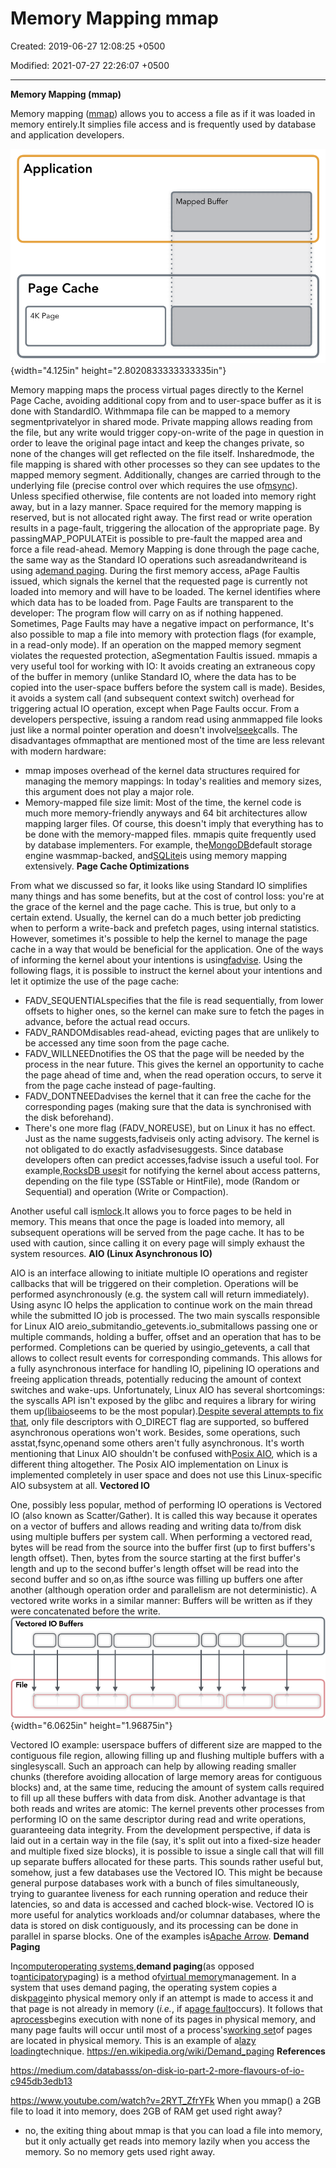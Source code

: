 # Memory Mapping mmap

Created: 2019-06-27 12:08:25 +0500

Modified: 2021-07-27 22:26:07 +0500

---

**Memory Mapping (mmap)**

Memory mapping ([mmap](http://man7.org/linux/man-pages/man2/mmap.2.html)) allows you to access a file as if it was loaded in memory entirely.It simplies file access and is frequently used by database and application developers.

![Application Mapped Buffer Page Cache 4K Page ](media/Memory-Mapping-mmap-image1.png){width="4.125in" height="2.8020833333333335in"}

Memory mapping maps the process virtual pages directly to the Kernel Page Cache, avoiding additional copy from and to user-space buffer as it is done with StandardIO.
Withmmapa file can be mapped to a memory segmentprivatelyor in shared mode. Private mapping allows reading from the file, but any write would trigger copy-on-write of the page in question in order to leave the original page intact and keep the changes private, so none of the changes will get reflected on the file itself. Insharedmode, the file mapping is shared with other processes so they can see updates to the mapped memory segment. Additionally, changes are carried through to the underlying file (precise control over which requires the use of[msync](http://man7.org/linux/man-pages/man2/msync.2.html)).
Unless specified otherwise, file contents are not loaded into memory right away, but in a lazy manner. Space required for the memory mapping is reserved, but is not allocated right away. The first read or write operation results in a page-fault, triggering the allocation of the appropriate page. By passingMAP_POPULATEit is possible to pre-fault the mapped area and force a file read-ahead.
Memory Mapping is done through the page cache, the same way as the Standard IO operations such asreadandwriteand is using a[demand paging](https://en.wikipedia.org/wiki/Demand_paging).
During the first memory access, aPage Faultis issued, which signals the kernel that the requested page is currently not loaded into memory and will have to be loaded. The kernel identifies where which data has to be loaded from. Page Faults are transparent to the developer: The program flow will carry on as if nothing happened. Sometimes, Page Faults may have a negative impact on performance,
It's also possible to map a file into memory with protection flags (for example, in a read-only mode). If an operation on the mapped memory segment violates the requested protection, aSegmentation Faultis issued.
mmapis a very useful tool for working with IO: It avoids creating an extraneous copy of the buffer in memory (unlike Standard IO, where the data has to be copied into the user-space buffers before the system call is made). Besides, it avoids a system call (and subsequent context switch) overhead for triggering actual IO operation, except when Page Faults occur. From a developers perspective, issuing a random read using anmmapped file looks just like a normal pointer operation and doesn't involve[lseek](http://man7.org/linux/man-pages/man2/lseek.2.html)calls.
The disadvantages ofmmapthat are mentioned most of the time are less relevant with modern hardware:
-   mmap imposes overhead of the kernel data structures required for managing the memory mappings: In today's realities and memory sizes, this argument does not play a major role.
-   Memory-mapped file size limit: Most of the time, the kernel code is much more memory-friendly anyways and 64 bit architectures allow mapping larger files.
Of course, this doesn't imply that everything has to be done with the memory-mapped files.
mmapis quite frequently used by database implementers. For example, the[MongoDB](https://docs.mongodb.com/manual/faq/storage/)default storage engine wasmmap-backed, and[SQLite](https://sqlite.org/mmap.html)is using memory mapping extensively.
**Page Cache Optimizations**

From what we discussed so far, it looks like using Standard IO simplifies many things and has some benefits, but at the cost of control loss: you're at the grace of the kernel and the page cache. This is true, but only to a certain extend. Usually, the kernel can do a much better job predicting when to perform a write-back and prefetch pages, using internal statistics. However, sometimes it's possible to help the kernel to manage the page cache in a way that would be beneficial for the application.
One of the ways of informing the kernel about your intentions is using[fadvise](https://linux.die.net/man/2/fadvise). Using the following flags, it is possible to instruct the kernel about your intentions and let it optimize the use of the page cache:
-   FADV_SEQUENTIALspecifies that the file is read sequentially, from lower offsets to higher ones, so the kernel can make sure to fetch the pages in advance, before the actual read occurs.
-   FADV_RANDOMdisables read-ahead, evicting pages that are unlikely to be accessed any time soon from the page cache.
-   FADV_WILLNEEDnotifies the OS that the page will be needed by the process in the near future. This gives the kernel an opportunity to cache the page ahead of time and, when the read operation occurs, to serve it from the page cache instead of page-faulting.
-   FADV_DONTNEEDadvises the kernel that it can free the cache for the corresponding pages (making sure that the data is synchronised with the disk beforehand).
-   There's one more flag (FADV_NOREUSE), but on Linux it has no effect.
Just as the name suggests,fadviseis only acting advisory. The kernel is not obligated to do exactly asfadvisesuggests.
Since database developers often can predict accesses,fadvise issuch a useful tool. For example,[RocksDB uses](https://github.com/facebook/rocksdb/blob/master/env/io_posix.cc#L377-L401)it for notifying the kernel about access patterns, depending on the file type (SSTable or HintFile), mode (Random or Sequential) and operation (Write or Compaction).

Another useful call is[mlock](https://linux.die.net/man/2/mlock).It allows you to force pages to be held in memory. This means that once the page is loaded into memory, all subsequent operations will be served from the page cache. It has to be used with caution, since calling it on every page will simply exhaust the system resources.
**AIO (Linux Asynchronous IO)**

AIO is an interface allowing to initiate multiple IO operations and register callbacks that will be triggered on their completion. Operations will be performed asynchronously (e.g. the system call will return immediately). Using async IO helps the application to continue work on the main thread while the submitted IO job is processed.
The two main syscalls responsible for Linux AIO areio_submitandio_getevents.io_submitallows passing one or multiple commands, holding a buffer, offset and an operation that has to be performed. Completions can be queried by usingio_getevents, a call that allows to collect result events for corresponding commands. This allows for a fully asynchronous interface for handling IO, pipelining IO operations and freeing application threads, potentially reducing the amount of context switches and wake-ups.
Unfortunately, Linux AIO has several shortcomings: the syscalls API isn't exposed by the glibc and requires a library for wiring them up[(libaio](https://pagure.io/libaio/commits/master)seems to be the most popular).[Despite several attempts to fix that](https://lwn.net/Articles/671649/), only file descriptors with O_DIRECT flag are supported, so buffered asynchronous operations won't work. Besides, some operations, such asstat,fsync,openand some others aren't fully asynchronous.
It's worth mentioning that Linux AIO shouldn't be confused with[Posix AIO](http://man7.org/linux/man-pages/man7/aio.7.html), which is a different thing altogether. The Posix AIO implementation on Linux is implemented completely in user space and does not use this Linux-specific AIO subsystem at all.
**Vectored IO**

One, possibly less popular, method of performing IO operations is Vectored IO (also known as Scatter/Gather). It is called this way because it operates on a vector of buffers and allows reading and writing data to/from disk using multiple buffers per system call.
When performing a vectored read, bytes will be read from the source into the buffer first (up to first buffers's length offset). Then, bytes from the source starting at the first buffer's length and up to the second buffer's length offset will be read into the second buffer and so on,as ifthe source was filling up buffers one after another (although operation order and parallelism are not deterministic). A vectored write works in a similar manner: Buffers will be written as if they were concatenated before the write.
![Vectored 一 0 Buffers 日 目 日 日 目 目 囗 目 囗 目 目 囗 囗 目 目 ](media/Memory-Mapping-mmap-image2.png){width="6.0625in" height="1.96875in"}

Vectored IO example: userspace buffers of different size are mapped to the contiguous file region, allowing filling up and flushing multiple buffers with a singlesyscall.
Such an approach can help by allowing reading smaller chunks (therefore avoiding allocation of large memory areas for contiguous blocks) and, at the same time, reducing the amount of system calls required to fill up all these buffers with data from disk. Another advantage is that both reads and writes are atomic: The kernel prevents other processes from performing IO on the same descriptor during read and write operations, guaranteeing data integrity.
From the development perspective, if data is laid out in a certain way in the file (say, it's split out into a fixed-size header and multiple fixed size blocks), it is possible to issue a single call that will fill up separate buffers allocated for these parts.
This sounds rather useful but, somehow, just a few databases use the Vectored IO. This might be because general purpose databases work with a bunch of files simultaneously, trying to guarantee liveness for each running operation and reduce their latencies, so and data is accessed and cached block-wise. Vectored IO is more useful for analytics workloads and/or columnar databases, where the data is stored on disk contiguously, and its processing can be done in parallel in sparse blocks. One of the examples is[Apache Arrow](https://github.com/apache/arrow/blob/master/java/memory/src/main/java/io/netty/buffer/ArrowBuf.java#L26-L27).
**Demand Paging**

In[computer](https://en.wikipedia.org/wiki/Computer)[operating systems](https://en.wikipedia.org/wiki/Operating_systems),**demand paging**(as opposed to[anticipatory](https://en.wikipedia.org/wiki/Paging#Page_replacement_techniques)paging) is a method of[virtual memory](https://en.wikipedia.org/wiki/Virtual_memory)management. In a system that uses demand paging, the operating system copies a disk[page](https://en.wikipedia.org/wiki/Paging)into physical memory only if an attempt is made to access it and that page is not already in memory (*i.e.*, if a[page fault](https://en.wikipedia.org/wiki/Page_fault)occurs). It follows that a[process](https://en.wikipedia.org/wiki/Process_(computing))begins execution with none of its pages in physical memory, and many page faults will occur until most of a process's[working set](https://en.wikipedia.org/wiki/Working_set)of pages are located in physical memory. This is an example of a[lazy loading](https://en.wikipedia.org/wiki/Lazy_loading)technique.
<https://en.wikipedia.org/wiki/Demand_paging>
**References**

<https://medium.com/databasss/on-disk-io-part-2-more-flavours-of-io-c945db3edb13>

<https://www.youtube.com/watch?v=2RYT_ZfrYFk>
When you mmap() a 2GB file to load it into memory, does 2GB of RAM get used right away?
-   no, the exiting thing about mmap is that you can load a file into memory, but it only actually get reads into memory lazily when you access the memory. So no memory gets used right away.